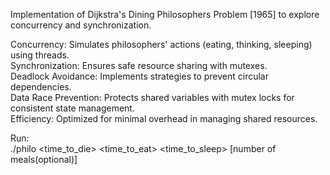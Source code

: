 Implementation of Dijkstra's Dining Philosophers Problem [1965] to explore concurrency and synchronization.

Concurrency: Simulates philosophers' actions (eating, thinking, sleeping) using threads. <br/>
Synchronization: Ensures safe resource sharing with mutexes.<br/>
Deadlock Avoidance: Implements strategies to prevent circular dependencies.<br/>
Data Race Prevention: Protects shared variables with mutex locks for consistent state management.<br/>
Efficiency: Optimized for minimal overhead in managing shared resources.<br/>

Run:<br/>
./philo <philosophers> <time_to_die> <time_to_eat> <time_to_sleep> [number of meals(optional)]

